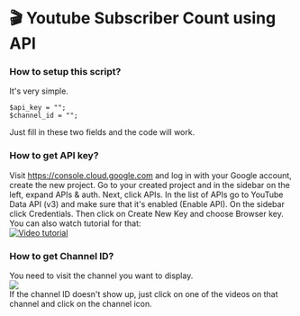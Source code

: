 # 🎬 Youtube Subscriber Count using API

### How to setup this script?
It's very simple.
```
$api_key = "";
$channel_id = "";
```
Just fill in these two fields and the code will work.

### How to get API key?
Visit https://console.cloud.google.com and log in with your Google account, create the new project. Go to your created project and in the sidebar on the left, expand APIs & auth. Next, click APIs. In the list of APIs go to YouTube Data API (v3) and make sure that it's enabled (Enable API). On the sidebar click Credentials. Then click on Create New Key and choose Browser key.
You can also watch tutorial for that:<br>
[![Video tutorial](https://img.youtube.com/vi/N18czV5tj5o/0.jpg)](https://www.youtube.com/watch?v=N18czV5tj5o)

### How to get Channel ID?
You need to visit the channel you want to display.<br>
<img src="https://i.imgur.com/FTJjVrd.jpg"><br>
If the channel ID doesn't show up, just click on one of the videos on that channel and click on the channel icon.

